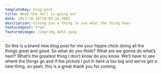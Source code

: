 ```yaml
---
templateKey: blog-post
title: What the hell is going on?
date: 2023-10-26T18:03:14.390Z
description: Giving you a thing to see what the thing does
featuredpost: true
featuredimage: /img/img_4453.jpeg
---
```

So this is a brand new blog post for me your hippie chick doing all the things great and good. So what do you think? What are we gonna do what’s next? What’s the greatest thing I don’t know do you know. We’ll have to see where the things go and if the picture I put in here is too big and we’ve got a new thing, so yeah, this is a great thank you for coming.